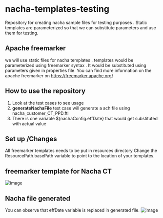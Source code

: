 # nacha-templates-testing
Repository for creating nacha sample files for testing purposes .  Static templates are parameterized so that we can substitute parameters and use them for testing.

## Apache freemarker 
we will use static files for nacha templates . templates would be parameterized using freemarker syntax . It would be substituted using parameters given in properties file. You can find more information on the apache freemarker on https://freemarker.apache.org/

## How to use the repository
1. Look at the test cases to see usage
2. **generateNachaFile** test case will generate a ach file using nacha_customer_CT_PPD.ftl
3. There is one variable ${nachaConfig.effDate} that would get substituted with actual value

## Set up /Changes 
All freemarker templates needs to be put in resources directory 
Change the ResourcePath.basePath variable to point to the location of your templates.

## freemarker template for Nacha CT
![image](https://github.com/tanmaypatil/nacha-templates-testing/assets/5380383/322ab5b7-0180-4a84-96a5-17b1afa9c1ec)

## Nacha file generated 
You can observe that effDate variable is replaced in generated file.
![image](https://github.com/tanmaypatil/nacha-templates-testing/assets/5380383/79d9ad58-3824-4ae0-baa2-e32e0d36b659)


